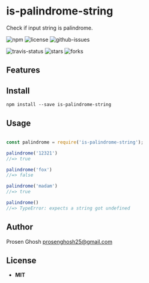 # is-palindrome-string
Check if input string is palindrome.

![npm](https://img.shields.io/npm/v/is-palindrome-string.svg) ![license](https://img.shields.io/npm/l/is-palindrome-string.svg) ![github-issues](https://img.shields.io/github/issues/Prosen-Ghosh/is-palindrome-string.svg)  


![travis-status](https://img.shields.io/travis/Prosen-Ghosh/is-palindrome-string.svg)
![stars](https://img.shields.io/github/stars/Prosen-Ghosh/is-palindrome-string.svg)
![forks](https://img.shields.io/github/forks/Prosen-Ghosh/is-palindrome-string.svg)


## Features


## Install

`npm install --save is-palindrome-string`


## Usage
```js

const palindrome = require('is-palindrome-string');

palindrome('12321')
//=> true

palindrome('fox')
//=> false

palindrome('madam')
//=> true

palindrome()
//=> TypeError: expects a string got undefined

```

## Author

Prosen Ghosh <prosenghosh25@gmail.com>

## License

 - **MIT**
